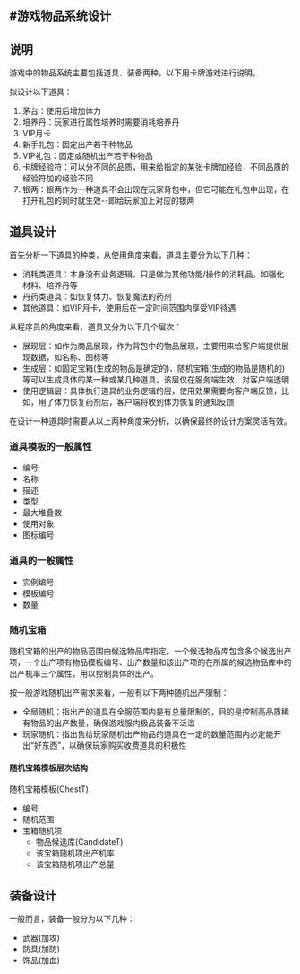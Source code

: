 #游戏物品系统设计
---


## 说明

游戏中的物品系统主要包括道具、装备两种，以下用卡牌游戏进行说明。

拟设计以下道具：

1. 茅台：使用后增加体力
2. 培养丹：玩家进行属性培养时需要消耗培养丹
3. VIP月卡
4. 新手礼包：固定出产若干种物品
5. VIP礼包：固定或随机出产若干种物品
6. 卡牌经验符：可以分不同的品质，用来给指定的某张卡牌加经验，不同品质的经验符加的经验不同
7. 银两：银两作为一种道具不会出现在玩家背包中，但它可能在礼包中出现，在打开礼包的同时就生效--即给玩家加上对应的银两
	
## 道具设计

首先分析一下道具的种类，从使用角度来看，道具主要分为以下几种：
	
* 消耗类道具：本身没有业务逻辑，只是做为其他功能/操作的消耗品，如强化材料、培养丹等
* 丹药类道具：如恢复体力、恢复魔法的药剂
* 其他道具：如VIP月卡，使用后在一定时间范围内享受VIP待遇
		
从程序员的角度来看，道具又分为以下几个层次：

* 展现层：如作为商品展现，作为背包中的物品展现，主要用来给客户端提供展现数据，如名称、图标等
* 生成层：如固定宝箱(生成的物品是确定的)、随机宝箱(生成的物品是随机的)等可以生成具体的某一种或某几种道具，该层仅在服务端生效，对客户端透明
* 使用逻辑层：具体执行道具的业务逻辑的层，使用效果需要向客户端反馈，比如，用了体力恢复药剂后，客户端将收到体力恢复的通知反馈

在设计一种道具时需要从以上两种角度来分析，以确保最终的设计方案灵活有效。

### 道具模板的一般属性

* 编号
* 名称
* 描述
* 类型
* 最大堆叠数
* 使用对象
* 图标编号

### 道具的一般属性

* 实例编号
* 模板编号
* 数量

### 随机宝箱

随机宝箱的出产的物品范围由候选物品库指定，一个候选物品库包含多个候选出产项，一个出产项有物品模板编号、出产数量和该出产项的在所属的候选物品库中的出产机率三个属性，用以控制具体的出产。

按一般游戏随机出产需求来看，一般有以下两种随机出产限制：

* 全局随机：指出产的道具在全服范围内是有总量限制的，目的是控制高品质稀有物品的出产数量，确保游戏服内极品装备不泛滥
* 玩家随机：指出售给玩家随机出产物品的道具在一定的数量范围内必定能开出“好东西”，以确保玩家购买收费道具的积极性

#### 随机宝箱模板层次结构

随机宝箱模板(ChestT)

* 编号
* 随机范围
* 宝箱随机项
	* 物品候选库(CandidateT)
	* 该宝箱随机项出产机率
	* 该宝箱随机项出产总量
	
	
## 装备设计
一般而言，装备一般分为以下几种：

* 武器(加攻)
* 防具(加防)
* 饰品(加血)


	
